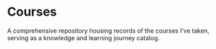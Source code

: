 # Courses
A comprehensive repository housing records of the courses I've taken, serving as a knowledge and learning journey catalog.
